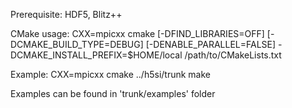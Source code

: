 Prerequisite:
HDF5, Blitz++


CMake usage:
CXX=mpicxx cmake [-DFIND_LIBRARIES=OFF] [-DCMAKE_BUILD_TYPE=DEBUG] [-DENABLE_PARALLEL=FALSE] -DCMAKE_INSTALL_PREFIX=$HOME/local /path/to/CMakeLists.txt

Example:
CXX=mpicxx cmake ../h5si/trunk
make

Examples can be found in 'trunk/examples' folder